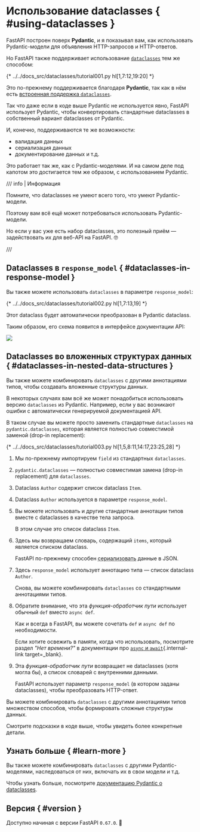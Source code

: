 # Использование dataclasses { #using-dataclasses }

FastAPI построен поверх **Pydantic**, и я показывал вам, как использовать Pydantic-модели для объявления HTTP-запросов и HTTP-ответов.

Но FastAPI также поддерживает использование <a href="https://docs.python.org/3/library/dataclasses.html" class="external-link" target="_blank">`dataclasses`</a> тем же способом:

{* ../../docs_src/dataclasses/tutorial001.py hl[1,7:12,19:20] *}

Это по-прежнему поддерживается благодаря **Pydantic**, так как в нём есть <a href="https://docs.pydantic.dev/latest/concepts/dataclasses/#use-of-stdlib-dataclasses-with-basemodel" class="external-link" target="_blank">встроенная поддержка `dataclasses`</a>.

Так что даже если в коде выше Pydantic не используется явно, FastAPI использует Pydantic, чтобы конвертировать стандартные dataclasses в собственный вариант dataclasses от Pydantic.

И, конечно, поддерживаются те же возможности:

- валидация данных
- сериализация данных
- документирование данных и т.д.

Это работает так же, как с Pydantic-моделями. И на самом деле под капотом это достигается тем же образом, с использованием Pydantic.

/// info | Информация

Помните, что dataclasses не умеют всего того, что умеют Pydantic-модели.

Поэтому вам всё ещё может потребоваться использовать Pydantic-модели.

Но если у вас уже есть набор dataclasses, это полезный приём — задействовать их для веб-API на FastAPI. 🤓

///

## Dataclasses в `response_model` { #dataclasses-in-response-model }

Вы также можете использовать `dataclasses` в параметре `response_model`:

{* ../../docs_src/dataclasses/tutorial002.py hl[1,7:13,19] *}

Этот dataclass будет автоматически преобразован в Pydantic dataclass.

Таким образом, его схема появится в интерфейсе документации API:

<img src="/img/tutorial/dataclasses/image01.png">

## Dataclasses во вложенных структурах данных { #dataclasses-in-nested-data-structures }

Вы также можете комбинировать `dataclasses` с другими аннотациями типов, чтобы создавать вложенные структуры данных.

В некоторых случаях вам всё же может понадобиться использовать версию `dataclasses` из Pydantic. Например, если у вас возникают ошибки с автоматически генерируемой документацией API.

В таком случае вы можете просто заменить стандартные `dataclasses` на `pydantic.dataclasses`, которая является полностью совместимой заменой (drop-in replacement):

{* ../../docs_src/dataclasses/tutorial003.py hl[1,5,8:11,14:17,23:25,28] *}

1. Мы по-прежнему импортируем `field` из стандартных `dataclasses`.

2. `pydantic.dataclasses` — полностью совместимая замена (drop-in replacement) для `dataclasses`.

3. Dataclass `Author` содержит список dataclass `Item`.

4. Dataclass `Author` используется в параметре `response_model`.

5. Вы можете использовать и другие стандартные аннотации типов вместе с dataclasses в качестве тела запроса.

    В этом случае это список dataclass `Item`.

6. Здесь мы возвращаем словарь, содержащий `items`, который является списком dataclass.

    FastAPI по-прежнему способен <abbr title="преобразование данных в формат, который можно передавать">сериализовать</abbr> данные в JSON.

7. Здесь `response_model` использует аннотацию типа — список dataclass `Author`.

    Снова, вы можете комбинировать `dataclasses` со стандартными аннотациями типов.

8. Обратите внимание, что эта *функция-обработчик пути* использует обычный `def` вместо `async def`.

    Как и всегда в FastAPI, вы можете сочетать `def` и `async def` по необходимости.

    Если хотите освежить в памяти, когда что использовать, посмотрите раздел _"Нет времени?"_ в документации про [`async` и `await`](../async.md#in-a-hurry){.internal-link target=_blank}.

9. Эта *функция-обработчик пути* возвращает не dataclasses (хотя могла бы), а список словарей с внутренними данными.

    FastAPI использует параметр `response_model` (в котором заданы dataclasses), чтобы преобразовать HTTP-ответ.

Вы можете комбинировать `dataclasses` с другими аннотациями типов множеством способов, чтобы формировать сложные структуры данных.

Смотрите подсказки в коде выше, чтобы увидеть более конкретные детали.

## Узнать больше { #learn-more }

Вы также можете комбинировать `dataclasses` с другими Pydantic-моделями, наследоваться от них, включать их в свои модели и т.д.

Чтобы узнать больше, посмотрите <a href="https://docs.pydantic.dev/latest/concepts/dataclasses/" class="external-link" target="_blank">документацию Pydantic о dataclasses</a>.

## Версия { #version }

Доступно начиная с версии FastAPI `0.67.0`. 🔖
